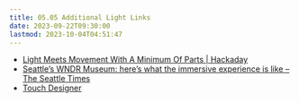 ```yaml
---
title: 05.05 Additional Light Links
date: 2023-09-22T09:30:00
lastmod: 2023-10-04T04:51:47
---
```


- [Light Meets Movement With A Minimum Of Parts | Hackaday](https://hackaday.com/2023/06/15/light-meets-movement-with-a-minimum-of-parts/)
- [Seattle’s WNDR Museum: here’s what the immersive experience is like – The Seattle Times](https://www.seattletimes.com/entertainment/visual-arts/what-its-like-to-visit-seattles-new-immersive-art-and-tech-museum/)
- [Touch Designer](https://derivative.ca/)
